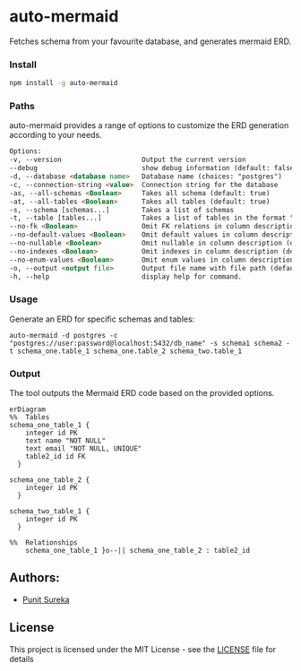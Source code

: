# **auto-mermaid**

Fetches schema from your favourite database, and generates mermaid ERD. 

### Install
```bash
npm install -g auto-mermaid
```

### Paths
auto-mermaid provides a range of options to customize the ERD generation according to your needs.

```html
Options:
-v, --version                    Output the current version
--debug                          show debug information (default: false)
-d, --database <database name>   Database name (choices: "postgres")
-c, --connection-string <value>  Connection string for the database
-as, --all-schemas <Boolean>     Takes all schema (default: true)
-at, --all-tables <Boolean>      Takes all tables (default: true)
-s, --schema [schemas...]        Takes a list of schemas
-t, --table [tables...]          Takes a list of tables in the format "schema_name.table_name"
--no-fk <Boolean>                Omit FK relations in column description (default: false)
--no-default-values <Boolean>    Omit default values in column description (default: false)
--no-nullable <Boolean>          Omit nullable in column description (default: false)
--no-indexes <Boolean>           Omit indexes in column description (default: false)
--no-enum-values <Boolean>       Omit enum values in column description (default: false)
-o, --output <output file>       Output file name with file path (default: "output.mmd")
-h, --help                       display help for command.
```

### Usage

Generate an ERD for specific schemas and tables:
```angular2html
auto-mermaid -d postgres -c "postgres://user:password@localhost:5432/db_name" -s schema1 schema2 -t schema_one.table_1 schema_one.table_2 schema_two.table_1
```

### Output

The tool outputs the Mermaid ERD code based on the provided options.
```mermaid
erDiagram
%%  Tables
schema_one_table_1 {
	integer id PK 
	text name "NOT NULL"
	text email "NOT NULL, UNIQUE"
	table2_id id FK
  }
  
schema_one_table_2 {
	integer id PK
  }
  
schema_two_table_1 {
	integer id PK
  }
  
%%  Relationships
	schema_one_table_1 }o--|| schema_one_table_2 : table2_id
```

## Authors:
* [Punit Sureka](https://www.linkedin.com/in/punitsureka/)

## License
This project is licensed under the MIT License - see the [LICENSE](LICENSE) file for details